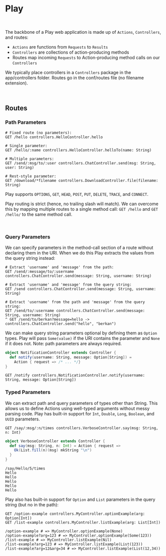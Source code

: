 # Play

<br>

The backbone of a Play web application is made up of `Actions`, `Controllers`, and routes:

- `Actions` are functions from `Requests` to `Results`
- `Controllers` are collections of action-producing methods
- Routes map incoming `Requests` to Action-producing method calls on our `Controllers`

We typically place controllers in a `Controllers` package in the app/controllers folder.
Routes go in the conf/routes file (no filename extension).

<br>

## Routes

### Path Parameters

```
# Fixed route (no parameters):
GET /hello controllers.HelloController.hello

# Single parameter:
GET /hello/:name controllers.HelloController.helloTo(name: String)

# Multiple parameters:
GET /send/:msg/to/:user controllers.ChatController.send(msg: String, user: String)

# Rest-style parameter:
GET /download/*filename controllers.DownloadController.file(filename: String)
```

Play supports `OPTIONS`, `GET`, `HEAD`, `POST`, `PUT`, `DELETE`, `TRACE`, and `CONNECT`.

Play routing is strict (hence, no trailing slash will match). We can overcome this by mapping multiple routes to a single method call: `GET /hello` and `GET /hello/` to the same method call.

<br>

### Query Parameters

We can specify parameters in the method-call section of a route without declaring them in the URI. When we do this Play extracts the values from the query string instead:

```
# Extract 'username' and 'message' from the path:
GET /send/:message/to/:username controllers.ChatController.send(message: String, username: String)

# Extract 'username' and 'message' from the query string:
GET /send controllers.ChatController.send(message: String, username: String)

# Extract 'username' from the path and 'message' from the query string:
GET /send/to/:username controllers.ChatController.send(message: String, username: String)
^ GET /send/to/berkan?message=hello -> controllers.ChatController.send("hello", "berkan")
```

We can make query string parameters optional by defining them as `Option` types.
Play will pass `Some(value)` if the URI contains the parameter and `None` if it does not.
Note: path parameters are always required.

```scala
object NotificationController extends Controller {
  def notify(username: String, message: Option[String]) =
  	Action { request => /* ... */}
}
```

```
GET /notify controllers.NotificationController.notify(username: String, message: Option[String])
```

### Typed Parameters

We can extract path and query parameters of types other than String.
This allows us to define Actions using well-typed arguments without messy parsing code.
Play has built-in support for `Int`, `Double`, `Long`, `Boolean`, and `UUID` parameters.

```
GET /say/:msg/:n/times controllers.VerboseController.say(msg: String, n: Int)
```

```scala
object VerboseController extends Controller {
  def say(msg: String, n: Int) = Action { request =>
  	Ok(List.fill(n)(msg) mkString "\n")
  }
}
```

```
/say/Hello/5/times
Hello
Hello
Hello
Hello
Hello
```

Play also has built-in support for `Option` and `List` parameters in the query string (but no in the path):

```
GET /option-example controllers.MyController.optionExample(arg: Option[Int])
GET /list-example controllers.MyController.listExample(arg: List[Int])
```

```
/option-example # => MyController.optionExample(None)
/option-example?arg=123 # => MyController.optionExample(Some(123))
/list-example # => MyController.listExample(Nil)
/list-example?arg=123 # => MyController.listExample(List(123))
/list-example?arg=12&arg=34 # => MyController.listExample(List(12,34))
```



































































